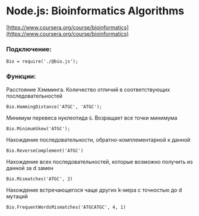 # Node.js: Bioinformatics Algorithms 
[https://www.coursera.org/course/bioinformatics](https://www.coursera.org/course/bioinformatics)

### Подключение:
~~~
Bio = require('./@bio.js');
~~~

### Функции:

Расстояние Хэмминга. Количество отличий в соответствующих последовательностей
~~~
Bio.HammingDistance('ATGC', 'ATGC');
~~~

Минимум перевеса нуклеотида `G`. Возращает все точки минимума
~~~
Bio.MinimumSkew('ATGC');
~~~

Нахождение последовательности, обратно-комплементарной к данной
~~~
Bio.ReverseComplement('ATGC')
~~~

Нахождение всех последовательностей, которые возможно получить из данной за d замен
~~~
Bio.Mismatches('ATGC', 2)
~~~

Нахождение встречающегося чаще других k-мера с точностью до d мутаций
~~~
Bio.FrequentWordsMismatches('ATGCATGC', 4, 1)
~~~
